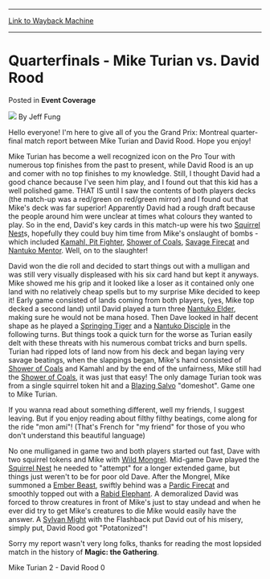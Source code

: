
---
[Link to Wayback Machine](https://web.archive.org/web/20220518112131/https://magic.wizards.com/en/articles/archive/event-coverage/quarterfinals-mike-turian-vs-david-rood-2000-01-01-0)

[_metadata_:author]:- "Jeff Fung"
[_metadata_:description]:- "Hello everyone! I'm here to give all of you the Grand Prix: Montreal quarter-final match report between Mike Turian and David Rood. Hope you enjoy! Mike Turian has become a well recognized icon on the Pro Tour with numerous top finishes from the past to present, while David Rood is an up and comer with no top finishes to my knowledge. Still, I thought David had a good chance"
[_metadata_:generator]:- "Drupal 7 (http://drupal.org)"
[_metadata_:node]:- "749186"
[_metadata_:publish_date]:- "2000-01-01"
[_metadata_:source]:- "div-main-content"
[_metadata_:title]:- "Quarterfinals - Mike Turian vs. David Rood"
[_metadata_:wayback_capture_timestamp]:- "2022-05-18 11:21:31"
[_metadata_:wayback_raw_url]:- "https://web.archive.org/web/20220518112131id_/https://magic.wizards.com/en/articles/archive/event-coverage/quarterfinals-mike-turian-vs-david-rood-2000-01-01-0"
[_metadata_:wayback_url]:- "https://magic.wizards.com/en/articles/archive/event-coverage/quarterfinals-mike-turian-vs-david-rood-2000-01-01-0"
---


Quarterfinals - Mike Turian vs. David Rood
==========================================



 Posted in **Event Coverage**







![](https://media.magic.wizards.com/styles/auth_small/public/generic-avatar-150_489.png)
By Jeff Fung











Hello everyone! I'm here to give all of you the Grand Prix: Montreal quarter-final match report between Mike Turian and David Rood. Hope you enjoy! 


Mike Turian has become a well recognized icon on the Pro Tour with numerous top finishes from the past to present, while David Rood is an up and comer with no top finishes to my knowledge. Still, I thought David had a good chance because I've seen him play, and I found out that this kid has a well polished game. THAT IS until I saw the contents of both players decks (the match-up was a red/green on red/green mirror) and I found out that Mike's deck was far superior! Apparently David had a rough draft because the people around him were unclear at times what colours they wanted to play. So in the end, David's key cards in this match-up were his two [Squirrel Nest](https://gatherer.wizards.com/Pages/Card/Details.aspx?name=Squirrel+Nest)s, hopefully they could buy him time from Mike's onslaught of bombs - which included [Kamahl, Pit Fighter](https://gatherer.wizards.com/Pages/Card/Details.aspx?name=Kamahl%2C+Pit+Fighter), [Shower of Coals](https://gatherer.wizards.com/Pages/Card/Details.aspx?name=Shower+of+Coals), [Savage Firecat](https://gatherer.wizards.com/Pages/Card/Details.aspx?name=Savage+Firecat) and [Nantuko Mentor](https://gatherer.wizards.com/Pages/Card/Details.aspx?name=Nantuko+Mentor). Well, on to the slaughter!


David won the die roll and decided to start things out with a mulligan and was still very visually displeased with his six card hand but kept it anyways. Mike showed me his grip and it looked like a loser as it contained only one land with no relatively cheap spells but to my surprise Mike decided to keep it! Early game consisted of lands coming from both players, (yes, Mike top decked a second land) until David played a turn three [Nantuko Elder](https://gatherer.wizards.com/Pages/Card/Details.aspx?name=Nantuko+Elder), making sure he would not be mana hosed. Then Dave looked in half decent shape as he played a [Springing Tiger](https://gatherer.wizards.com/Pages/Card/Details.aspx?name=Springing+Tiger) and a [Nantuko Disciple](https://gatherer.wizards.com/Pages/Card/Details.aspx?name=Nantuko+Disciple) in the following turns. But things took a quick turn for the worse as Turian easily delt with these threats with his numerous combat tricks and burn spells. Turian had ripped lots of land now from his deck and began laying very savage beatings, when the slappings began, Mike's hand consisted of [Shower of Coals](https://gatherer.wizards.com/Pages/Card/Details.aspx?name=Shower+of+Coals) and Kamahl and by the end of the unfairness, Mike still had the [Shower of Coals](https://gatherer.wizards.com/Pages/Card/Details.aspx?name=Shower+of+Coals), it was just that easy! The only damage Turian took was from a single squirrel token hit and a [Blazing Salvo](https://gatherer.wizards.com/Pages/Card/Details.aspx?name=Blazing+Salvo) "domeshot". Game one to Mike Turian.


If you wanna read about something different, well my friends, I suggest leaving. But if you enjoy reading about filthy filthy beatings, come along for the ride "mon ami"! (That's French for "my friend" for those of you who don't understand this beautiful language)


No one mulliganed in game two and both players started out fast, Dave with two squirrel tokens and Mike with [Wild Mongrel](https://gatherer.wizards.com/Pages/Card/Details.aspx?name=Wild+Mongrel). Mid-game Dave played the [Squirrel Nest](https://gatherer.wizards.com/Pages/Card/Details.aspx?name=Squirrel+Nest) he needed to "attempt" for a longer extended game, but things just weren't to be for poor old Dave. After the Mongrel, Mike summoned a [Ember Beast](https://gatherer.wizards.com/Pages/Card/Details.aspx?name=Ember+Beast), swiftly behind was a [Pardic Firecat](https://gatherer.wizards.com/Pages/Card/Details.aspx?name=Pardic+Firecat) and smoothly topped out with a [Rabid Elephant](https://gatherer.wizards.com/Pages/Card/Details.aspx?name=Rabid+Elephant). A demoralized David was forced to throw creatures in front of Mike's just to stay undead and when he ever did try to get Mike's creatures to die Mike would easily have the answer. A [Sylvan Might](https://gatherer.wizards.com/Pages/Card/Details.aspx?name=Sylvan+Might) with the Flashback put David out of his misery, simply put, David Rood got "Potatonized"! 


Sorry my report wasn't very long folks, thanks for reading the most lopsided match in the history of **Magic: the Gathering**.


Mike Turian 2 - David Rood 0







